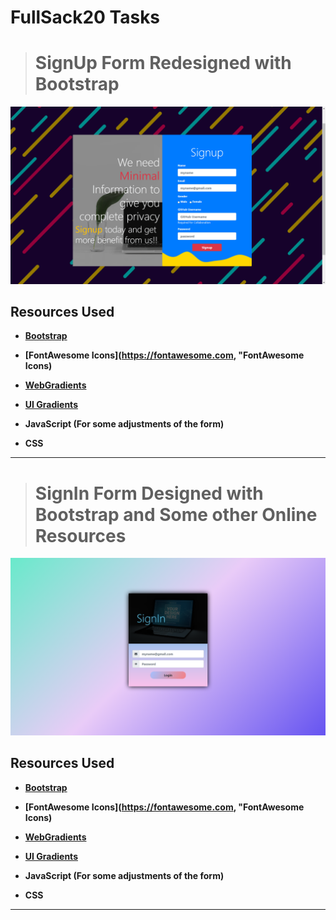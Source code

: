 # FullSack20 Tasks 
> # SignUp Form Redesigned with Bootstrap
![SignUp Form](../img/signup-form-with-bootstrap.png)
## Resources Used 
- **[Bootstrap](https://getbootstrap.com/, "Bootstrap Framework")**
- **[FontAwesome Icons](https://fontawesome.com, "FontAwesome Icons)**
- **[WebGradients](https://webgradients.com, "For Gradients")**
- **[UI Gradients](https://uigradients.com, "This also for gradients")**

- **JavaScript (For some adjustments of the form)**
- **CSS**
---

> # SignIn Form Designed with Bootstrap and Some other Online Resources

![SignIn Form](../img/sign-in-with-bootstrap.png)

## Resources Used 
- **[Bootstrap](https://getbootstrap.com/, "Bootstrap Framework")**
- **[FontAwesome Icons](https://fontawesome.com, "FontAwesome Icons)**
- **[WebGradients](https://webgradients.com, "For Gradients")**
- **[UI Gradients](https://uigradients.com, "This also for gradients")**

- **JavaScript (For some adjustments of the form)**

- **CSS** 

---

